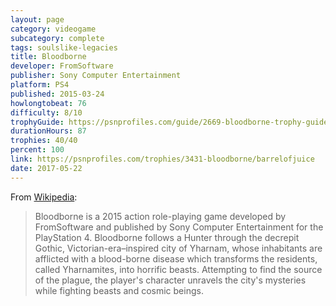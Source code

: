 ```yaml
---
layout: page
category: videogame
subcategory: complete
tags: soulslike-legacies
title: Bloodborne
developer: FromSoftware
publisher: Sony Computer Entertainment
platform: PS4
published: 2015-03-24
howlongtobeat: 76
difficulty: 8/10
trophyGuide: https://psnprofiles.com/guide/2669-bloodborne-trophy-guide
durationHours: 87
trophies: 40/40
percent: 100
link: https://psnprofiles.com/trophies/3431-bloodborne/barrelofjuice
date: 2017-05-22
---
```


From [Wikipedia](https://en.wikipedia.org/wiki/Bloodborne):

> Bloodborne is a 2015 action role-playing game developed by FromSoftware and published by Sony Computer Entertainment for the PlayStation 4. Bloodborne follows a Hunter through the decrepit Gothic, Victorian-era–inspired city of Yharnam, whose inhabitants are afflicted with a blood-borne disease which transforms the residents, called Yharnamites, into horrific beasts. Attempting to find the source of the plague, the player's character unravels the city's mysteries while fighting beasts and cosmic beings.
